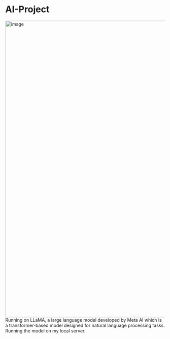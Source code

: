 # AI-Project
<img width="932" alt="image" src="https://github.com/user-attachments/assets/d570a959-4e0f-48e8-a4f4-9e8ac076d268" />
</>  
Running on LLaMA, a large language model developed by Meta AI which is a transformer-based model designed for natural language processing tasks. Running the model on my local server.


 
